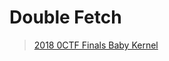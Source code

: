 # Double Fetch

> [2018 0CTF Finals Baby Kernel](https://ctf-wiki.github.io/ctf-wiki/pwn/linux/kernel/double-fetch-zh/)

